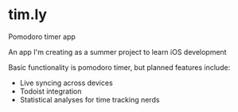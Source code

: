 # tim.ly
Pomodoro timer app

An app I'm creating as a summer project to learn iOS development

Basic functionality is pomodoro timer, but planned features include:

<ul>

  <li>Live syncing across devices
  <li>Todoist integration
  <li>Statistical analyses for time tracking nerds
